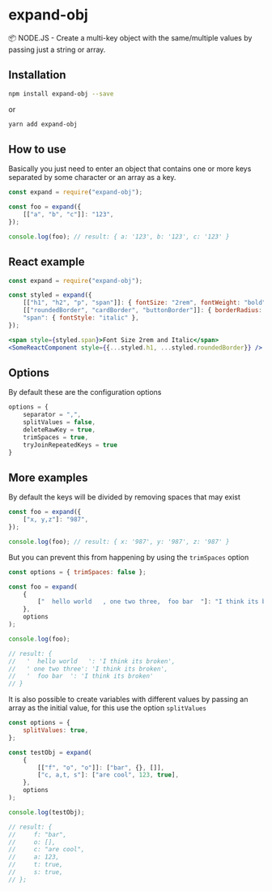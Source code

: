 # expand-obj

📦 NODE.JS - Create a multi-key object with the same/multiple values by passing just a string or array.

## Installation

```bash
npm install expand-obj --save
```

or

```bash
yarn add expand-obj
```

## How to use

Basically you just need to enter an object that contains one or more keys separated by some character or an array as a key.

```js
const expand = require("expand-obj");

const foo = expand({
    [["a", "b", "c"]]: "123",
});

console.log(foo); // result: { a: '123', b: '123', c: '123' }
```

## React example

```jsx
const expand = require("expand-obj");

const styled = expand({
    [["h1", "h2", "p", "span"]]: { fontSize: "2rem", fontWeight: "bold" },
    [["roundedBorder", "cardBorder", "buttonBorder"]]: { borderRadius: "7px" },
    "span": { fontStyle: "italic" },
});

<span style={styled.span}>Font Size 2rem and Italic</span>
<SomeReactComponent style={{...styled.h1, ...styled.roundedBorder}} />
```

## Options

By default these are the configuration options

```js
options = {
    separator = ",",
    splitValues = false,
    deleteRawKey = true,
    trimSpaces = true,
    tryJoinRepeatedKeys = true
}
```

## More examples

By default the keys will be divided by removing spaces that may exist

```js
const foo = expand({
    ["x, y,z"]: "987",
});

console.log(foo); // result: { x: '987', y: '987', z: '987' }
```

But you can prevent this from happening by using the `trimSpaces` option

```js
const options = { trimSpaces: false };

const foo = expand(
    {
        ["  hello world   , one two three,  foo bar  "]: "I think its broken",
    },
    options
);

console.log(foo);

// result: {
//   '  hello world   ': 'I think its broken',
//   ' one two three': 'I think its broken',
//   '  foo bar  ': 'I think its broken'
// }
```

It is also possible to create variables with different values by passing an array as the initial value, for this use the option `splitValues`

```js
const options = {
    splitValues: true,
};

const testObj = expand(
    {
        [["f", "o", "o"]]: ["bar", {}, []],
        ["c, a,t, s"]: ["are cool", 123, true],
    },
    options
);

console.log(testObj);

// result: {
//     f: "bar",
//     o: [],
//     c: "are cool",
//     a: 123,
//     t: true,
//     s: true,
// };
```
